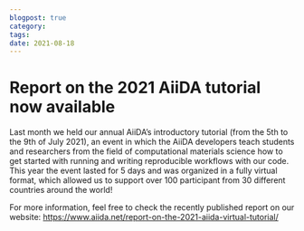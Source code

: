 ```yaml
---
blogpost: true
category:
tags:
date: 2021-08-18
---
```


# Report on the 2021 AiiDA tutorial now available

Last month we held our annual AiiDA’s introductory tutorial (from the 5th to the 9th of July 2021), an event in which the AiiDA developers teach students and researchers from the field of computational materials science how to get started with running and writing reproducible workflows with our code. This year the event lasted for 5 days and was organized in a fully virtual format, which allowed us to support over 100 participant from 30 different countries around the world!

For more information, feel free to check the recently published report on our website: <https://www.aiida.net/report-on-the-2021-aiida-virtual-tutorial/>

